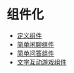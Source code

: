 # 组件化


- [定义组件](/docs/components/option.md)
- [简单闲聊组件](/docs/components/simple-chat.md)
- [简单问答组件](/docs/components/simple-wiki.md)
- [文字互动游戏组件](/docs/components/story.md)
